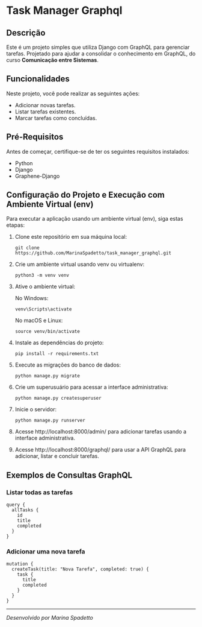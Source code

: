 # Task Manager Graphql

## Descrição

Este é um projeto simples que utiliza Django com GraphQL para gerenciar tarefas. Projetado para ajudar a consolidar o conhecimento em GraphQL, do curso **Comunicação entre Sistemas**.

## Funcionalidades

Neste projeto, você pode realizar as seguintes ações:

- Adicionar novas tarefas.
- Listar tarefas existentes.
- Marcar tarefas como concluídas.

## Pré-Requisitos

Antes de começar, certifique-se de ter os seguintes requisitos instalados:

- Python
- Django
- Graphene-Django

## Configuração do Projeto e Execução com Ambiente Virtual (env)

Para executar a aplicação usando um ambiente virtual (env), siga estas etapas:

1. Clone este repositório em sua máquina local:

   ```
   git clone https://github.com/MarinaSpadetto/task_manager_graphql.git
   ```

2. Crie um ambiente virtual usando venv ou virtualenv:

   ```
   python3 -m venv venv
   ```

3. Ative o ambiente virtual:

   No Windows:
    ```
    venv\Scripts\activate
    ```

   No macOS e Linux:
    ```
    source venv/bin/activate
    ```

4. Instale as dependências do projeto:

   ```
   pip install -r requirements.txt
   ```

5. Execute as migrações do banco de dados:

   ```
   python manage.py migrate
   ```

6. Crie um superusuário para acessar a interface administrativa:

   ```
   python manage.py createsuperuser
   ```

7. Inicie o servidor:

   ```
   python manage.py runserver
   ```

8. Acesse http://localhost:8000/admin/ para adicionar tarefas usando a interface administrativa.

9. Acesse http://localhost:8000/graphql/ para usar a API GraphQL para adicionar, listar e concluir tarefas.

## Exemplos de Consultas GraphQL

### Listar todas as tarefas

```
query {
  allTasks {
    id
    title
    completed
  }
}
```

### Adicionar uma nova tarefa

```
mutation {
  createTask(title: "Nova Tarefa", completed: true) {
    task {
      title
      completed
    }
  }
}
```

---

*Desenvolvido por Marina Spadetto*
